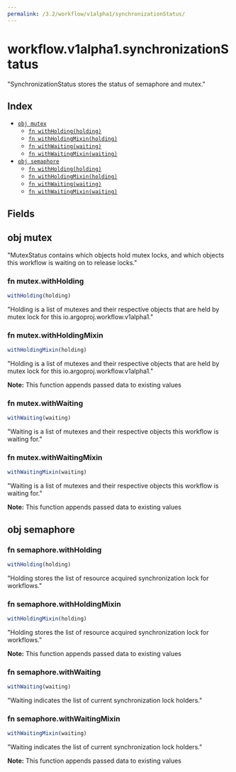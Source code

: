 ```yaml
---
permalink: /3.2/workflow/v1alpha1/synchronizationStatus/
---
```


# workflow.v1alpha1.synchronizationStatus

"SynchronizationStatus stores the status of semaphore and mutex."

## Index

* [`obj mutex`](#obj-mutex)
  * [`fn withHolding(holding)`](#fn-mutexwithholding)
  * [`fn withHoldingMixin(holding)`](#fn-mutexwithholdingmixin)
  * [`fn withWaiting(waiting)`](#fn-mutexwithwaiting)
  * [`fn withWaitingMixin(waiting)`](#fn-mutexwithwaitingmixin)
* [`obj semaphore`](#obj-semaphore)
  * [`fn withHolding(holding)`](#fn-semaphorewithholding)
  * [`fn withHoldingMixin(holding)`](#fn-semaphorewithholdingmixin)
  * [`fn withWaiting(waiting)`](#fn-semaphorewithwaiting)
  * [`fn withWaitingMixin(waiting)`](#fn-semaphorewithwaitingmixin)

## Fields

## obj mutex

"MutexStatus contains which objects hold  mutex locks, and which objects this workflow is waiting on to release locks."

### fn mutex.withHolding

```ts
withHolding(holding)
```

"Holding is a list of mutexes and their respective objects that are held by mutex lock for this io.argoproj.workflow.v1alpha1."

### fn mutex.withHoldingMixin

```ts
withHoldingMixin(holding)
```

"Holding is a list of mutexes and their respective objects that are held by mutex lock for this io.argoproj.workflow.v1alpha1."

**Note:** This function appends passed data to existing values

### fn mutex.withWaiting

```ts
withWaiting(waiting)
```

"Waiting is a list of mutexes and their respective objects this workflow is waiting for."

### fn mutex.withWaitingMixin

```ts
withWaitingMixin(waiting)
```

"Waiting is a list of mutexes and their respective objects this workflow is waiting for."

**Note:** This function appends passed data to existing values

## obj semaphore



### fn semaphore.withHolding

```ts
withHolding(holding)
```

"Holding stores the list of resource acquired synchronization lock for workflows."

### fn semaphore.withHoldingMixin

```ts
withHoldingMixin(holding)
```

"Holding stores the list of resource acquired synchronization lock for workflows."

**Note:** This function appends passed data to existing values

### fn semaphore.withWaiting

```ts
withWaiting(waiting)
```

"Waiting indicates the list of current synchronization lock holders."

### fn semaphore.withWaitingMixin

```ts
withWaitingMixin(waiting)
```

"Waiting indicates the list of current synchronization lock holders."

**Note:** This function appends passed data to existing values